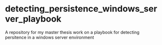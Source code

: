 # detecting_persistence_windows_server_playbook
A repository for my master thesis work on a playbook for detecting persitence in a windows server environment
